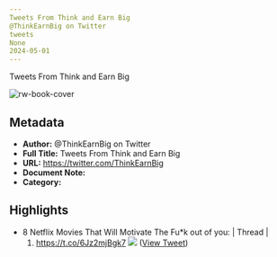 ```yaml
---
Tweets From Think and Earn Big
@ThinkEarnBig on Twitter
tweets
None
2024-05-01
---
```

Tweets From Think and Earn Big

![rw-book-cover](https://pbs.twimg.com/profile_images/1603645646761623559/47Goy2Zo.jpg)

## Metadata
- **Author:** @ThinkEarnBig on Twitter
- **Full Title:** Tweets From Think and Earn Big
- **URL:** https://twitter.com/ThinkEarnBig
- **Document Note:** 
- **Category:**

## Highlights
- 8 Netflix Movies That Will Motivate The Fu*k out of you: | Thread |
  1. https://t.co/6Jz2mjBgk7
  ![](https://pbs.twimg.com/media/FzSQ0AnaIAEvmY_.jpg) ([View Tweet](https://twitter.com/ThinkEarnBig/status/1672128628287766533))
